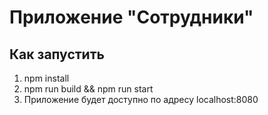# Приложение "Сотрудники"

## Как запустить
1. npm install
2. npm run build && npm run start
3. Приложение будет доступно по адресу localhost:8080
